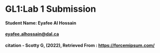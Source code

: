 # GL1:Lab 1 Submission
#### Student Name: Eyafee Al Hossain
#### eyafee.alhossain@dal.ca
#### citation - Scotty G, (2022), Retrieved From : https://forcemipsum.com/